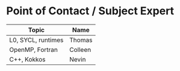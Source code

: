 # Point of Contact / Subject Expert

| Topic | Name |
| --- | --- |
| L0, SYCL, runtimes | Thomas |
| OpenMP, Fortran | Colleen |
| C++, Kokkos | Nevin |
